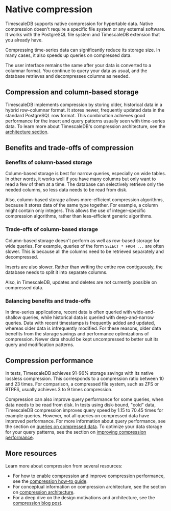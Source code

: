 # Native compression
TimescaleDB supports native compression for hypertable data. Native compression
doesn't require a specific file system or any external software. It works with
the PostgreSQL file system and TimescaleDB extension that you already have.

Compressing time-series data can significantly reduce its storage size. In many
cases, it also speeds up queries on compressed data.

The user interface remains the same after your data is converted to a columnar
format. You continue to query your data as usual, and the database retrieves and
decompresses columns as needed.

## Compression and column-based storage
TimescaleDB implements compression by storing older, historical data in a hybrid
row-columnar format. It stores newer, frequently updated data in the standard
PostgreSQL row format. This combination achieves good performance for the insert
and query patterns usually seen with time-series data. To learn more about
TimescaleDB's compression architecture, see the
[architecture section][compression-architecture].

## Benefits and trade-offs of compression
### Benefits of column-based storage
Column-based storage is best for narrow queries, especially on wide tables. In
other words, it works well if you have many columns but only want to read a few
of them at a time. The database can selectively retrieve only the needed
columns, so less data needs to be read from disk.

Also, column-based storage allows more-efficient compression algorithms, because
it stores data of the same type together. For example, a column might contain
only integers. This allows the use of integer-specific compression algorithms,
rather than less-efficient generic algorithms.

### Trade-offs of column-based storage
Column-based storage doesn't perform as well as row-based storage for wide
queries. For example, queries of the form `SELECT * FROM ...` are often slower.
This is because all the columns need to be retrieved separately and
decompressed.

Inserts are also slower. Rather than writing the entire row contiguously, the
database needs to split it into separate columns.

Also, in TimescaleDB, updates and deletes are not currently possible on
compressed data.

### Balancing benefits and trade-offs
In time-series applications, recent data is often queried with wide-and-shallow
queries, while historical data is queried with deep-and-narrow queries. Data
with recent timestamps is frequently added and updated, whereas older data is
infrequently modified. For these reasons, older data benefits from the storage
savings and performance optimizations of compression. Newer data should be kept
uncompressed to better suit its query and modification patterns.

## Compression performance
In tests, TimescaleDB achieves 91-96% storage savings with its native lossless
compression. This corresponds to a compression ratio between 10 and 23 times.
For comparison, a compressed file system, such as ZFS or BTRFS, usually achieves
3 to 9 times compression.

Compression can also improve query performance for some queries, when data needs
to be read from disk. In tests using disk-bound, "cold" data, TimescaleDB
compression improves query speed by 1.15 to 70.45 times for example queries.
However, not all queries on compressed data have improved performance. For more
information about query performance, see the section on 
[queries on compressed data][compressed-queries]. To optimize your data storage 
for your query patterns, see the section on 
[improving compression performance][improving-compression].

## More resources
Learn more about compression from several resources:
*   For how to enable compression and improve compression performance, see the
    [compression how-to guide][compression-how-to].
*   For conceptual information on compression architecture, see the section on
    [compression architecture][compression-architecture].
*   For a deep dive on the design motivations and architecture, see the
    [compression blog post][compression-blog-post].

[compression-architecture]: /overview/core-concepts/compression/architecture/
[compression-blog-post]: https://blog.timescale.com/blog/building-columnar-compression-in-a-row-oriented-database
[compression-how-to]: /how-to-guides/compression/
[compressed-queries]: /overview/core-concepts/compression/architecture/#queries
[improving-compression]: /how-to-guides/compression/improve-compression/

